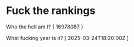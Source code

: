 # Fuck the rankings

Who the hell am I?
{ 16978087 }

What fucking year is it?
[ 2025-03-24T18:20:00Z ]
